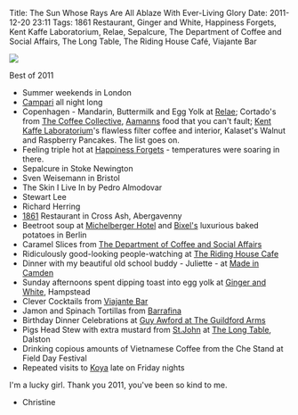 Title: The Sun Whose Rays Are All Ablaze With Ever-Living Glory
Date: 2011-12-20 23:11
Tags: 1861 Restaurant, Ginger and White, Happiness Forgets, Kent Kaffe Laboratorium, Relae, Sepalcure, The Department of Coffee and Social Affairs, The Long Table, The Riding House Café, Viajante Bar

![](/images/RoseAndDanielGarden.jpg)
 
Best of 2011 

- Summer weekends in London
- [Campari](http://www.frankscafe.org.uk/) all night long
- Copenhagen - Mandarin, Buttermilk and Egg Yolk at
  [Relae](http://restaurant-relae.dk/); Cortado's from
  [The Coffee Collective](http://thecoffeecollective.dk/),
  [Aamanns](http://www.aamanns.dk/) food that you can't fault;
  [Kent Kaffe Laboratorium](http://www.kentkaffe.com/)'s flawless
  filter coffee and interior, Kalaset's Walnut and Raspberry
  Pancakes. The list goes on.
- Feeling triple hot at
  [Happiness Forgets](http://www.happinessforgets.com/) - temperatures
  were soaring in there.
- Sepalcure in Stoke Newington
- Sven Weisemann in Bristol
- The Skin I Live In by Pedro Almodovar
- Stewart Lee
- Richard Herring
- [1861](http://www.18-61.co.uk/) Restaurant in Cross Ash,
  Abergavenny
- Beetroot soup at
  [Michelberger Hotel](http://www.michelbergerhotel.com/) and
  [Bixel's](http://www.danielbixel.com/) luxurious baked potatoes in
  Berlin
- Caramel Slices from
  [The Department of Coffee and Social Affairs](http://www.departmentofcoffee.co.uk/)
- Ridiculously good-looking people-watching at
  [The Riding House Cafe](http://www.ridinghousecafe.co.uk/)
- Dinner with my beautiful old school buddy - Juliette - at
  [Made in Camden](http://www.madeincamden.com/)
- Sunday afternoons spent dipping toast into egg yolk at
  [Ginger and White](http://gingerandwhite.com/),
  Hampstead
- Clever Cocktails from
  [Viajante Bar](http://www.viajante.co.uk/)
- Jamon and Spinach Tortillas from
  [Barrafina](http://www.barrafina.co.uk/)
- Birthday Dinner Celebrations at
  [Guy Awford at The Guildford Arms](http://www.theguildfordarms.co.uk/)
- Pigs Head Stew with extra mustard from
  [St.John](http://www.stjohnrestaurant.com/) at
  [The Long Table](http://thelongtable.net/), Dalston
- Drinking copious amounts of Vietnamese Coffee from the Che Stand at
  Field Day Festival
- Repeated visits to [Koya](http://www.koya.co.uk/) late on Friday
  nights
 
I'm a lucky girl. Thank you 2011, you've been so kind to me. 
- Christine 
 
